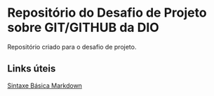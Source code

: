 # Repositório do Desafio de Projeto sobre GIT/GITHUB da DIO
Repositório criado para o desafio de projeto.

## Links úteis
[Sintaxe Básica Markdown](https://www.markdownguide.org/)
